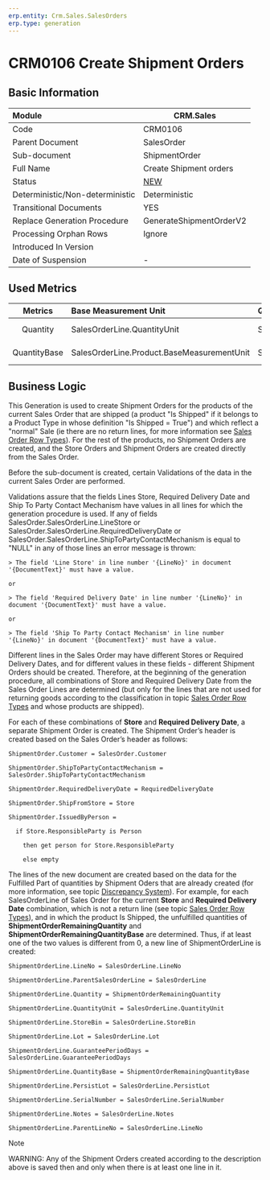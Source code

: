 ```yaml
---
erp.entity: Crm.Sales.SalesOrders
erp.type: generation
---
```


# CRM0106 Create Shipment Orders

## Basic Information

| Module                          | CRM.Sales                                                    |
| :------------------------------ | ------------------------------------------------------------ |
| Code                            | CRM0106                                                      |
| Parent Document                 | SalesOrder                                                   |
| Sub-document                    | ShipmentOrder                                                |
| Full Name                       | Create Shipment orders                                       |
| Status                          | [NEW](xref:generation-procedures) |
| Deterministic/Non-deterministic | Deterministic                                                |
| Transitional Documents          | YES                                                       |
| Replace Generation Procedure    | GenerateShipmentOrderV2 |
| Processing Orphan Rows          | Ignore                                                       |
| Introduced In Version           |                                                              |
| Date of Suspension              | -                                                            |

## Used Metrics

|   Metrics    | Base Measurement Unit                      | Quantity For Fulfilment     | Fulfilling Quantity            | Records Comparison                                           |
| :----------: | :----------------------------------------- | :-------------------------- | :----------------------------- | :----------------------------------------------------------- |
|   Quantity   | SalesOrderLine.QuantityUnit                | SalesOrderLine.Quantity     | ShipmentOrderLine.Quantity     | **ShipmentOrderLine.ParentDocument=SalesOrder;** **ShipmentOrderLine.ParentLineNo=SalesOrderLine.LineNo** |
| QuantityBase | SalesOrderLine.Product.BaseMeasurementUnit | SalesOrderLine.QuantityBase | ShipmentOrderLine.QuantityBase | **ShipmentOrderLine.ParentDocument=SalesOrder;** **ShipmentOrderLine.ParentLineNo=SalesOrderLine.LineNo** |

## Business Logic

This Generation is used to create Shipment Orders for the products of the current Sales Order that are shipped (a product "Is Shipped" if it belongs to a Product Type in whose definition "Is Shipped = True") and which reflect a "normal" Sale (ie there are no return lines, for more information see [Sales Order Row Types](xref:sales-order-row-types)). 
For the rest of the products, no Shipment Orders are created, and the Store Orders and Shipment Orders are created directly from the Sales Order.

Before the sub-document is created, certain Validations of the data in the current Sales Order are performed.

Validations assure that the fields Lines Store, Required Delivery Date and Ship To Party Contact Mechanism have values in all lines for which the generation procedure is used. If any of fields SalesOrder.SalesOrderLine.LineStore or SalesOrder.SalesOrderLine.RequiredDeliveryDate or SalesOrder.SalesOrderLine.ShipToPartyContactMechanism is equal to "NULL" in any of those lines an error message is thrown:

```
> The field 'Line Store' in line number '{LineNo}' in document '{DocumentText}' must have a value.

or

> The field 'Required Delivery Date' in line number '{LineNo}' in document '{DocumentText}' must have a value.

or

> The field 'Ship To Party Contact Mechanism' in line number '{LineNo}' in document '{DocumentText}' must have a value.
```

Different lines in the Sales Order may have different Stores or Required Delivery Dates, and for different values in these fields - different Shipment Orders should be created. 
Therefore, at the beginning of the generation procedure, all combinations of Store and Required Delivery Date from the Sales Order Lines are determined (but only for the lines that are not used for returning goods according to the classification in topic [Sales Order Row Types](xref:sales-order-row-types) and whose products are shipped).

For each of these combinations of **Store** and **Required Delivery Date**, a separate Shipment Order is created. The Shipment Order’s header is created based on the Sales Order’s header as follows:

```
ShipmentOrder.Customer = SalesOrder.Customer

ShipmentOrder.ShipToPartyContactMechanism = SalesOrder.ShipToPartyContactMechanism

ShipmentOrder.RequiredDeliveryDate = RequiredDeliveryDate

ShipmentOrder.ShipFromStore = Store

ShipmentOrder.IssuedByPerson =

  if Store.ResponsibleParty is Person

​    then get person for Store.ResponsibleParty

​    else empty

```

The lines of the new document are created based on the data for the Fulfilled Part of quantities by Shipment Oders that are already created (for more information, see topic [Discrepancy System](../reference/discrepancy-system.md)).
For example, for each SalesOrderLine of Sales Order for the current **Store** and **Required Delivery Date** combination, which is not a return line (see topic [Sales Order Row Types](xref:sales-order-row-types)), and in which the product Is Shipped, the unfulfilled quantities of **ShipmentOrderRemainingQuantity** and **ShipmentOrderRemainingQuantityBase** are determined. Thus, if at least one of the two values is different from 0, a new line of ShipmentOrderLine is created:

```
ShipmentOrderLine.LineNo = SalesOrderLine.LineNo

ShipmentOrderLine.ParentSalesOrderLine = SalesOrderLine

ShipmentOrderLine.Quantity = ShipmentOrderRemainingQuantity

ShipmentOrderLine.QuantityUnit = SalesOrderLine.QuantityUnit

ShipmentOrderLine.StoreBin = SalesOrderLine.StoreBin

ShipmentOrderLine.Lot = SalesOrderLine.Lot

ShipmentOrderLine.GuaranteePeriodDays = SalesOrderLine.GuaranteePeriodDays

ShipmentOrderLine.QuantityBase = ShipmentOrderRemainingQuantityBase

ShipmentOrderLine.PersistLot = SalesOrderLine.PersistLot

ShipmentOrderLine.SerialNumber = SalesOrderLine.SerialNumber

ShipmentOrderLine.Notes = SalesOrderLine.Notes

ShipmentOrderLine.ParentLineNo = SalesOrderLine.LineNo

``` 
> [!Note]
> WARNING: Any of the Shipment Orders created according to the description above is saved then and only when there is at least one line in it.
